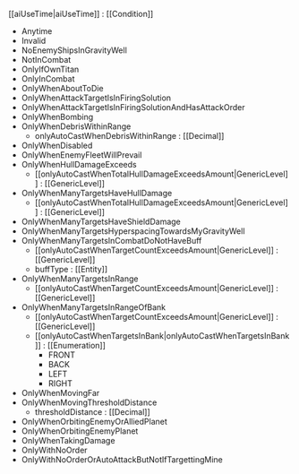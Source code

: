 [[aiUseTime|aiUseTime]] : [[Condition]]
   * Anytime
   * Invalid
   * NoEnemyShipsInGravityWell
   * NotInCombat
   * OnlyIfOwnTitan
   * OnlyInCombat
   * OnlyWhenAboutToDie
   * OnlyWhenAttackTargetIsInFiringSolution
   * OnlyWhenAttackTargetIsInFiringSolutionAndHasAttackOrder
   * OnlyWhenBombing
   * OnlyWhenDebrisWithinRange
     * onlyAutoCastWhenDebrisWithinRange : [[Decimal]]
   * OnlyWhenDisabled
   * OnlyWhenEnemyFleetWillPrevail
   * OnlyWhenHullDamageExceeds
     * [[onlyAutoCastWhenTotalHullDamageExceedsAmount|GenericLevel]] : [[GenericLevel]]
   * OnlyWhenManyTargetsHaveHullDamage
     * [[onlyAutoCastWhenTotalHullDamageExceedsAmount|GenericLevel]] : [[GenericLevel]]
   * OnlyWhenManyTargetsHaveShieldDamage
   * OnlyWhenManyTargetsHyperspacingTowardsMyGravityWell
   * OnlyWhenManyTargetsInCombatDoNotHaveBuff
     * [[onlyAutoCastWhenTargetCountExceedsAmount|GenericLevel]] : [[GenericLevel]]
     * buffType : [[Entity]]
   * OnlyWhenManyTargetsInRange
     * [[onlyAutoCastWhenTargetCountExceedsAmount|GenericLevel]] : [[GenericLevel]]
   * OnlyWhenManyTargetsInRangeOfBank
     * [[onlyAutoCastWhenTargetCountExceedsAmount|GenericLevel]] : [[GenericLevel]]
     * [[onlyAutoCastWhenTargetsInBank|onlyAutoCastWhenTargetsInBank]] : [[Enumeration]]
       * FRONT
       * BACK
       * LEFT
       * RIGHT
   * OnlyWhenMovingFar
   * OnlyWhenMovingThresholdDistance
     * thresholdDistance : [[Decimal]]
   * OnlyWhenOrbitingEnemyOrAlliedPlanet
   * OnlyWhenOrbitingEnemyPlanet
   * OnlyWhenTakingDamage
   * OnlyWithNoOrder
   * OnlyWithNoOrderOrAutoAttackButNotIfTargettingMine
